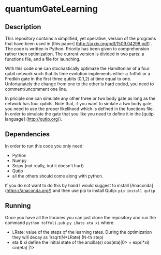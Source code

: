 # quantumGateLearning

## Description 

This repository contains a simplified, yet operative, version of the programs that have been used in [this paper] (http://arxiv.org/pdf/1509.04298.pdf) . The code is written in Python. Priority has been given to comprehension rather then optimization. The current version is divided in two parts: a functions file, and a file for launching. 

With this code one can stochastically optimaze the Hamiltonian of a four qubit network such that its time evolution implements either a Toffoli or a Fredkin gate in the first three qubits (0,1,2) at time equal to one. Unfortunately the change from one to the other is hard coded, you need to comment/uncomment one line. 

In priciple one can simulate any other three or two body gate as long as the network has four qubits. Note that, if you want to simlate a two body gate, you need to use the proper likelihood which is defined in the functions file. In order to simulate the gate that you like you need to define it in the [qutip language] (http://qutip.org/).

## Dependencies 

In order to run this code you only need:

  - Python 
  - Numpy
  - Scipy (not really, but it doesn't hurt)
  - Qutip
  - all the others should come along with python.

If you do not want to do this by hand I would suggest to install [Anaconda] (https://anaconda.org/) and then use pip to install Qutip: `pip install qutip`

## Running 

Once you have all the libraries you can just clone the repository and run the command `python toffoli.pub.py LRate eta xi` where:

  - LRate: value of the steps of the learning rates. During the optimization they will decay as 1/sqrt(N*LRate) (N-th step)
  - eta & xi define the initial state of the ancilla(s) cos(eta)|0> + exp(i*xi) sin(eta) |1>

